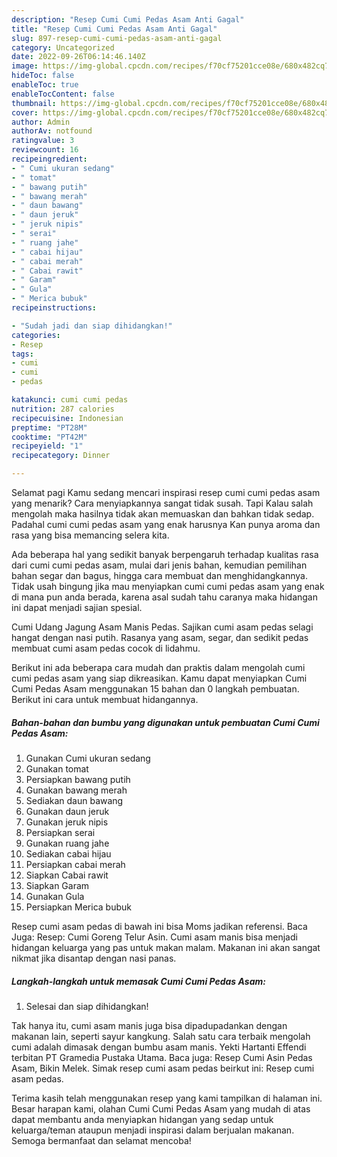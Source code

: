 ```yaml
---
description: "Resep Cumi Cumi Pedas Asam Anti Gagal"
title: "Resep Cumi Cumi Pedas Asam Anti Gagal"
slug: 897-resep-cumi-cumi-pedas-asam-anti-gagal
category: Uncategorized
date: 2022-09-26T06:14:46.140Z
image: https://img-global.cpcdn.com/recipes/f70cf75201cce08e/680x482cq70/cumi-cumi-pedas-asam-foto-resep-utama.jpg
hideToc: false
enableToc: true
enableTocContent: false
thumbnail: https://img-global.cpcdn.com/recipes/f70cf75201cce08e/680x482cq70/cumi-cumi-pedas-asam-foto-resep-utama.jpg
cover: https://img-global.cpcdn.com/recipes/f70cf75201cce08e/680x482cq70/cumi-cumi-pedas-asam-foto-resep-utama.jpg
author: Admin
authorAv: notfound
ratingvalue: 3
reviewcount: 16
recipeingredient:
- " Cumi ukuran sedang"
- " tomat"
- " bawang putih"
- " bawang merah"
- " daun bawang"
- " daun jeruk"
- " jeruk nipis"
- " serai"
- " ruang jahe"
- " cabai hijau"
- " cabai merah"
- " Cabai rawit"
- " Garam"
- " Gula"
- " Merica bubuk"
recipeinstructions:

- "Sudah jadi dan siap dihidangkan!"
categories:
- Resep
tags:
- cumi
- cumi
- pedas

katakunci: cumi cumi pedas 
nutrition: 287 calories
recipecuisine: Indonesian
preptime: "PT28M"
cooktime: "PT42M"
recipeyield: "1"
recipecategory: Dinner

---
```



Selamat pagi Kamu sedang mencari inspirasi resep cumi cumi pedas asam yang menarik? Cara menyiapkannya sangat tidak susah. Tapi Kalau salah mengolah maka hasilnya tidak akan memuaskan dan bahkan tidak sedap. Padahal cumi cumi pedas asam yang enak harusnya Kan punya aroma dan rasa yang bisa memancing selera kita.


Ada beberapa hal yang sedikit banyak berpengaruh terhadap kualitas rasa dari cumi cumi pedas asam, mulai dari jenis bahan, kemudian pemilihan bahan segar dan bagus, hingga cara membuat dan menghidangkannya. Tidak usah bingung jika mau menyiapkan cumi cumi pedas asam yang enak di mana pun anda berada, karena asal sudah tahu caranya maka hidangan ini dapat menjadi sajian spesial.

Cumi Udang Jagung Asam Manis Pedas. Sajikan cumi asam pedas selagi hangat dengan nasi putih. Rasanya yang asam, segar, dan sedikit pedas membuat cumi asam pedas cocok di lidahmu.


Berikut ini ada beberapa cara mudah dan praktis dalam mengolah cumi cumi pedas asam yang siap dikreasikan. Kamu dapat menyiapkan Cumi Cumi Pedas Asam menggunakan 15 bahan dan 0 langkah pembuatan. Berikut ini cara untuk membuat hidangannya.

<!--inarticleads1-->

##### Bahan-bahan dan bumbu yang digunakan untuk pembuatan Cumi Cumi Pedas Asam:

1. Gunakan  Cumi ukuran sedang
1. Gunakan  tomat
1. Persiapkan  bawang putih
1. Gunakan  bawang merah
1. Sediakan  daun bawang
1. Gunakan  daun jeruk
1. Gunakan  jeruk nipis
1. Persiapkan  serai
1. Gunakan  ruang jahe
1. Sediakan  cabai hijau
1. Persiapkan  cabai merah
1. Siapkan  Cabai rawit
1. Siapkan  Garam
1. Gunakan  Gula
1. Persiapkan  Merica bubuk


Resep cumi asam pedas di bawah ini bisa Moms jadikan referensi. Baca Juga: Resep: Cumi Goreng Telur Asin. Cumi asam manis bisa menjadi hidangan keluarga yang pas untuk makan malam. Makanan ini akan sangat nikmat jika disantap dengan nasi panas. 

<!--inarticleads2-->

##### Langkah-langkah untuk memasak Cumi Cumi Pedas Asam:


1. Selesai dan siap dihidangkan!

Tak hanya itu, cumi asam manis juga bisa dipadupadankan dengan makanan lain, seperti sayur kangkung. Salah satu cara terbaik mengolah cumi adalah dimasak dengan bumbu asam manis. Yekti Hartanti Effendi terbitan PT Gramedia Pustaka Utama. Baca juga: Resep Cumi Asin Pedas Asam, Bikin Melek. Simak resep cumi asam pedas beirkut ini: Resep cumi asam pedas. 

Terima kasih telah menggunakan resep yang kami tampilkan di halaman ini. Besar harapan kami, olahan Cumi Cumi Pedas Asam yang mudah di atas dapat membantu anda menyiapkan hidangan yang sedap untuk keluarga/teman ataupun menjadi inspirasi dalam berjualan makanan. Semoga bermanfaat dan selamat mencoba!
